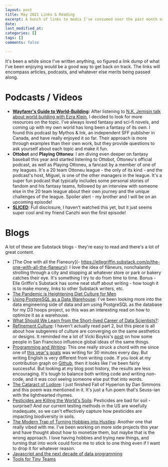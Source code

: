 ```yaml
---
layout: post
title: May 2021 Links & Reading
excerpt: A bunch of links to media I've consumed over the past month or so
date: 
last_modified_at: 
categories: []
tags: []
comments: false

---
```

It's been a while since I've written anything, so figured a link dump of what I've been enjoying would be a good way to get back on track. The links will encompass articles, podcasts, and whatever else merits being passed along.

# Podcasts / Videos

* [**Wayfarer's Guide to World-Building**](https://www.mythosink.com/podcast/)**:** After listening to [N.K. Jemisin talk about world building with Ezra Klein](https://www.youtube.com/watch?v=I6xyFQhbsjQ), I decided to look for more resources on the topic. I've always loved fantasy and sci-fi novels, and coming up with my own world has long been a fantasy of its own. I found this podcast by Mythos & Ink, an independent SFF publisher in Canada, and have really enjoyed it so far. Their approach is more through examples than their own work, but they provide questions to ask yourself about each topic and make it fun.
* **Ottobot** and **Playing Ottoneu**: I am diving even deeper on fantasy baseball this year and started listening to Ottobot, Ottoneu's official podcast, as well as Playing Ottoneu, a fancast by a member of one of my leagues. It's a 20 team Ottoneu league - the only of its kind - and the podcast's host, Miguel, is one of the other managers in the league. It's a super fun podcast that typically includes some personal stories of fandom and his fantasy teams, followed by an interview with someone else in the 20 team league about their own journey and the unique challenges of the league. Spoiler alert - my brother and I will be on an upcoming episode!
* [**SLICED**](https://www.twitch.tv/videos/1042917748): Full disclosure, I haven't watched this yet, but it just seems super cool and my friend Canzhi won the first episode!

# Blogs

A lot of these are Substack blogs - they're easy to read and there's a lot of great content.

* [The One with all the Flaneury](- https://ellegriffin.substack.com/p/the-one-with-all-the-flaneury): I love the idea of flâneurs, nonchalantly strolling through a city and stopping at whatever store or park or bakery catches their eye. It's something I try to do from time to time. Bonus - Elle Griffin's Substack has some neat stuff about writing - how tough it is to make money, links to other Substack writers, etc.
* [The Pandemic is Heightening Diet Culture for Men](https://elemental.medium.com/the-pandemic-is-heightening-diet-culture-for-men-5af2c1ccfc8e)
* [Using PostgreSQL as a Data Warehouse](https://www.narrator.ai/blog/using-postgresql-as-a-data-warehouse/): I've been looking more into the data engineering side of data and am using PostgreSQL as the database for my D3 hoops project, so this was an interesting read on how to optimize it as a warehouse.
* [What Should We Learn from the Short-lived Career of Data Scientists?](https://medium.com/codex/what-should-we-learn-from-the-short-lived-career-of-data-scientists-f6fe43865d90): 
* [Refinement Culture](https://paulskallas.substack.com/p/refinement-culture): I haven't actually read part 2, but this piece is all about how subgenres of culture are converging on the same aesthetics or designs. It reminded me a lot of Vicki Boykis's [post](https://vicki.substack.com/p/the-average-opinion-of-10k-people) on how some people in San Francisco influence global ideas of the same things.
* [Programming and Writing](http://antirez.com/news/135): This one really struck a chord with me since one of [this year's goals](https://fordhiggins.com/miscellaneous/2021/01/08/new-year-new-anything.html) was writing for 30 minutes every day. But writing English is very different from writing code. If you look at my contribution graph on [Github](https://github.com/wfordh/), then it looks like I've been fairly successful. But looking at my blog post history, the results are less encouraging. It's tough to balance both writing code and writing non-code, and it was cool seeing someone else put that into words.
* [The Cataract of Lodore](https://www.poetryfoundation.org/poems/57951/the-cataract-of-lodore): I just finished Fall of Hyperion by Dan Simmons and this poem was mentioned in it. It's just a fun poem that's Seuss-ian with the lighthearted rhymes.
* [Pesticides are Killing the World's Soils](https://www.scientificamerican.com/article/pesticides-are-killing-the-worlds-soils/): Pesticides are bad for soil - surprise!! And our current testing methods in the US are woefully inadequate, so we can't effectively capture how pesticides are impacting biodiversity in soils.
* [The Modern Trap of Turning Hobbies into Hustles](https://repeller.com/trap-of-turning-hobbies-into-hustles/): Another one that really vibed with me. I've been working on more side projects this year and have thought about how to monetize them, but maybe that is the wrong approach. I love having hobbies and trying new things, and turning that into work could force me to stick to one thing even if I want to drop it for whatever reason.
* [Javascript and the next decade of data programming](https://benschmidt.org/post/2020-01-15/2020-01-15-webgpu/)
* [Tools for Tiny Teams](http://www.statsandsnakeoil.com/2021/05/28/tools-for-tiny-teams/)
